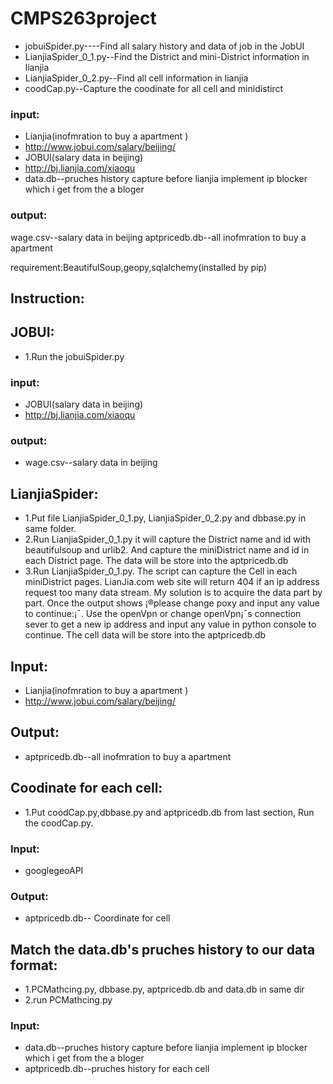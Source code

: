 # CMPS263project
+ jobuiSpider.py----Find all salary history and data of job in the JobUI 
+ LianjiaSpider_0_1.py--Find the District and mini-District information in lianjia
+ LianjiaSpider_0_2.py--Find all cell information in lianjia
+ coodCap.py--Capture the coodinate for all cell and minidistirct 

### input:
* Lianjia(inofmration to buy a apartment )
* http://www.jobui.com/salary/beijing/
* JOBUI(salary data in beijing)
* http://bj.lianjia.com/xiaoqu
* data.db--pruches history capture before lianjia implement ip blocker which i get from the a bloger

### output:
wage.csv--salary data in beijing
aptpricedb.db--all inofmration to buy a apartment 

requirement:BeautifulSoup,geopy,sqlalchemy(installed by pip)

## Instruction:

## JOBUI:
* 1.Run the jobuiSpider.py

### input:
* JOBUI(salary data in beijing)
* http://bj.lianjia.com/xiaoqu
### output:
* wage.csv--salary data in beijing

## LianjiaSpider:
* 1.Put file LianjiaSpider_0_1.py, LianjiaSpider_0_2.py and dbbase.py in same
folder.
* 2.Run LianjiaSpider_0_1.py it will capture the District name and id with
beautifulsoup and urlib2. And capture the miniDistrict name and id in each District
page. The data will be store into the aptpricedb.db
* 3.Run LianjiaSpider_0_1.py. The script can capture the Cell in each
miniDistrict pages. LianJia.com web site will return 404 if an ip address request
too many data stream. My solution is to acquire the data part by part. Once the
output shows ¡®please change poxy and input any value to continue:¡¯. Use the
openVpn or change openVpn¡¯s connection sever to get a new ip address and input
any value in python console to continue.
The cell data will be store into the aptpricedb.db
## Input:
* Lianjia(inofmration to buy a apartment )
* http://www.jobui.com/salary/beijing/
## Output:
* aptpricedb.db--all inofmration to buy a apartment 

## Coodinate for each cell:
* 1.Put coodCap.py,dbbase.py and aptpricedb.db from last section, Run the coodCap.py.
### Input:
* googlegeoAPI
### Output:
* aptpricedb.db-- Coordinate for cell



## Match the data.db's pruches history to our data format:
* 1.PCMathcing.py, dbbase.py, aptpricedb.db and data.db in same dir
* 2.run PCMathcing.py
### Input:
* data.db--pruches history capture before lianjia implement ip blocker which i get from the a bloger
* aptpricedb.db--pruches history for each cell
